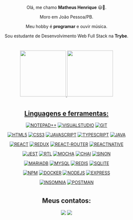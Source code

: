 #

<div align="center">

Olá, me chamo **Matheus Henrique** 😃👋.

Moro em João Pessoa/PB.

Meu hobby é **programar** e ouvir música.

Sou estudante de Desenvolvimento Web Full Stack na **Trybe**.

#

<div align="center">
  <a href="https://github.com/yMaatheus">
  <img height="150rem" src="https://github-readme-stats.vercel.app/api?username=yMaatheus&include_all_commits=true"/>
  <img height="150rem" src="https://github-readme-stats.vercel.app/api/top-langs/?username=yMaatheus&layout=compact&langs_count=10&theme=dark"/>
</div>

#

## Linguagens e ferramentas:

[profile]: https://github.com/yMaatheus

[![NOTEPAD++](https://img.shields.io/badge/Notepad++-90E59A.svg?style=for-the-badge&logo=notepad%2B%2B&logoColor=black)][profile]
[![VISUALSTUDIO](https://img.shields.io/badge/Visual_Studio-5C2D91?style=for-the-badge&logo=visual%20studio&logoColor=white)][profile]
[![GIT](https://img.shields.io/badge/GIT-E44C30?style=for-the-badge&logo=git&logoColor=white)][profile]

[![HTML5](https://img.shields.io/badge/HTML5-E34F26?style=for-the-badge&logo=html5&logoColor=white)][profile]
[![CSS3](https://img.shields.io/badge/CSS3-1572B6?style=for-the-badge&logo=css3&logoColor=white)][profile]
[![JAVASCRIPT](https://img.shields.io/badge/JavaScript-323330?style=for-the-badge&logo=javascript&logoColor=F7DF1E)][profile]
[![TYPESCRIPT](https://img.shields.io/badge/TypeScript-007ACC?style=for-the-badge&logo=typescript&logoColor=white)][profile]
[![JAVA](https://img.shields.io/badge/Java-ED8B00?style=for-the-badge&logo=java&logoColor=white)][profile]

[![REACT](https://img.shields.io/badge/React-20232A?style=for-the-badge&logo=react&logoColor=61DAFB)][profile]
[![REDUX](https://img.shields.io/badge/Redux-593D88?style=for-the-badge&logo=redux&logoColor=white)][profile]
[![REACT-ROUTER](https://img.shields.io/badge/React_Router-CA4245?style=for-the-badge&logo=react-router&logoColor=white)][profile]
[![REACTNATIVE](https://img.shields.io/badge/React_Native-20232A?style=for-the-badge&logo=react&logoColor=61DAFB)][profile]

[![JEST](https://img.shields.io/badge/Jest-C21325?style=for-the-badge&logo=jest&logoColor=white)][profile]
[![RTL](https://img.shields.io/badge/testing%20library-323330?style=for-the-badge&logo=testing-library&logoColor=red)][profile]
[![MOCHA](https://img.shields.io/badge/Mocha-8D6748?style=for-the-badge&logo=Mocha&logoColor=white)][profile]
[![CHAI](https://img.shields.io/badge/chai-A30701?style=for-the-badge&logo=chai&logoColor=white)][profile]
[![SINON](https://img.shields.io/badge/sinon.js-323330?style=for-the-badge&logo=sinon)][profile]

[![MARIADB](https://img.shields.io/badge/MariaDB-003545?style=for-the-badge&logo=mariadb&logoColor=white)][profile]
[![MYSQL](https://img.shields.io/badge/MySQL-005C84?style=for-the-badge&logo=mysql&logoColor=white)][profile]
[![REDIS](https://img.shields.io/badge/redis-%23DD0031.svg?&style=for-the-badge&logo=redis&logoColor=white)][profile]
[![SQLITE](https://img.shields.io/badge/SQLite-07405E?style=for-the-badge&logo=sqlite&logoColor=white)][profile]

[![NPM](https://img.shields.io/badge/npm-CB3837?style=for-the-badge&logo=npm&logoColor=white)][profile]
[![DOCKER](https://img.shields.io/badge/Docker-2CA5E0?style=for-the-badge&logo=docker&logoColor=white)][profile]
[![NODEJS](https://img.shields.io/badge/Node.js-339933?style=for-the-badge&logo=nodedotjs&logoColor=white)][profile]
[![EXPRESS](https://img.shields.io/badge/Express.js-404D59?style=for-the-badge)][profile]

[![INSOMNIA](https://img.shields.io/badge/Insomnia-5849be?style=for-the-badge&logo=Insomnia&logoColor=white)][profile]
[![POSTMAN](https://img.shields.io/badge/Postman-FF6C37?style=for-the-badge&logo=Postman&logoColor=white)][profile]

#

## Meus contatos:

<div>
  <a href = "mailto:profissional.ymatheus@gmail.com"><img src="https://img.shields.io/badge/Gmail-D14836?style=for-the-badge&logo=gmail&logoColor=white" target="_blank"></a>
  <a href="https://www.linkedin.com/in/ymaatheus" target="_blank"><img src="https://img.shields.io/badge/LinkedIn-0077B5?style=for-the-badge&logo=linkedin&logoColor=white" target="_blank"></a> 
</div>

#

</div>
